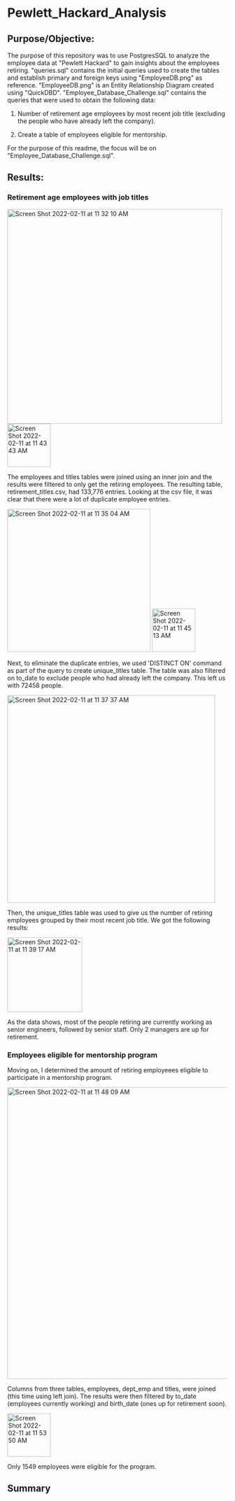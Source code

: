 # Pewlett_Hackard_Analysis

## Purpose/Objective:

The purpose of this repository was to use PostgresSQL to analyze the employee data at "Pewlett Hackard" to gain insights about the employees retiring. "queries.sql" contains the initial queries used to create the tables and establish primary and foreign keys using "EmployeeDB.png" as reference. "EmployeeDB.png" is an Entity Relationship Diagram created using "QuickDBD". "Employee_Database_Challenge.sql" contains the queries that were used to obtain the following data:

1) Number of retirement age employees by most recent job title (excluding the people who have already left the company).

2) Create a table of employees eligible for mentorship.

For the purpose of this readme, the focus will be on "Employee_Database_Challenge.sql".

## Results:

### Retirement age employees with job titles 

<img width="491" alt="Screen Shot 2022-02-11 at 11 32 10 AM" src="https://user-images.githubusercontent.com/92544151/153630470-5bb3a34a-b44c-44c5-b1c4-20ecebd519a2.png">

<img width="99" alt="Screen Shot 2022-02-11 at 11 43 43 AM" src="https://user-images.githubusercontent.com/92544151/153632325-0719199a-e1a2-4743-8a76-4b7555ae8fbd.png">

The employees and titles tables were joined using an inner join and the results were filtered to only get the retiring employees. The resulting table, retirement_titles.csv, had 133,776 entries. Looking at the csv file, it was clear that there were a lot of duplicate employee entries. 

<img width="327" alt="Screen Shot 2022-02-11 at 11 35 04 AM" src="https://user-images.githubusercontent.com/92544151/153630982-b3275c56-2b07-4d38-b757-f02a74542435.png">

<img width="99" alt="Screen Shot 2022-02-11 at 11 45 13 AM" src="https://user-images.githubusercontent.com/92544151/153632613-7a66792e-ea2d-4393-befc-7cfec6cfc4cd.png">

Next, to eliminate the duplicate entries, we used 'DISTINCT ON' command as part of the query to create unique_titles table. The table was also filtered on to_date to exclude people who had already left the company. This left us with 72458 people. 

<img width="475" alt="Screen Shot 2022-02-11 at 11 37 37 AM" src="https://user-images.githubusercontent.com/92544151/153631355-2d4e486e-a06b-4e2c-93c7-69f529e6973b.png">

Then, the unique_titles table was used to give us the number of retiring employees grouped by their most recent job title. We got the following results: 

<img width="171" alt="Screen Shot 2022-02-11 at 11 39 17 AM" src="https://user-images.githubusercontent.com/92544151/153631615-0ca47730-723d-4578-bec7-efe90ea85cd4.png">

As the data shows, most of the people retiring are currently working as senior engineers, followed by senior staff. Only 2 managers are up for retirement. 

### Employees eligible for mentorship program 

Moving on, I determined the amount of retiring employeees eligible to participate in a mentorship program.

<img width="667" alt="Screen Shot 2022-02-11 at 11 48 09 AM" src="https://user-images.githubusercontent.com/92544151/153633124-7305240f-63fe-4453-9578-ad7c7f3dd39b.png">

Columns from three tables, employees, dept_emp and titles, were joined (this time using left join). The results were then filtered by to_date (employees currently working) and birth_date (ones up for retirement soon). 

<img width="99" alt="Screen Shot 2022-02-11 at 11 53 50 AM" src="https://user-images.githubusercontent.com/92544151/153634067-13ccf471-cc4b-47fe-9942-b29da26be530.png">

Only 1549 employees were eligible for the program. 

## Summary


